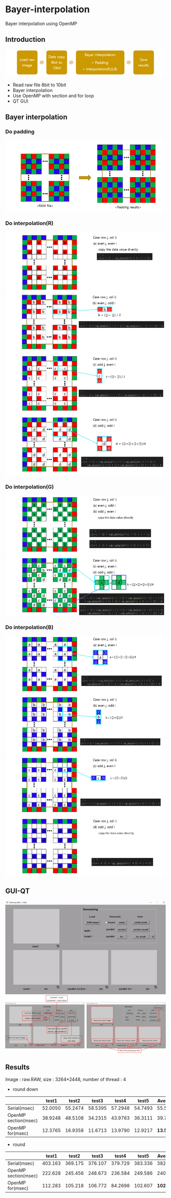# Bayer-interpolation
Bayer interpolation using OpenMP

## Introduction

![intro](./img/introduction.png)
* Read raw file 8bit to 10bit
* Bayer interpolation
* Use OpenMP with section and for loop
* QT GUI


## Bayer interpolation
### Do padding
![DP](./img/padding.png)

### Do interpolation(R)
![DIR1](./img/interpolationR1.png)
![DIR2](./img/interpolationR2.png)
![DIR3](./img/interpolationR3.png)
![DIR4](./img/interpolationR4.png)

### Do interpolation(G)
![DIG1](./img/interpolationG1.png)
![DIG2](./img/interpolationG2.png)

### Do interpolation(B)
![DIB1](./img/interpolationB1.png)
![DIB2](./img/interpolationB2.png)
![DIB3](./img/interpolationB3.png)
![DIB4](./img/interpolationB4.png)

## GUI-QT
![GUIgif](./img/GUI.gif)
![GUIimg](./img/GUI.png)

## Results
Image : raw.RAW, size : 3264*2448, number of thread : 4
* round down

|                      | test1 | test2 | test3 | test4 | test5 | Average |
|----------------------|-------|-------|-------|-------|-------|---------|
| Serial(msec)         |52.0050|55.2474|58.5395|57.2948|54.7493|55.5672|
| OpenMP section(msec) |38.9248|48.5108|34.2315|43.9763|36.3111|39.7909|
| OpenMP for(msec)     |12.3765|16.9358|11.6713|13.9790|12.9217|__13.5768__|

* round

|                      | test1 | test2 | test3 | test4 | test5 | Average |
|----------------------|-------|-------|-------|-------|-------|---------|
| Serial(msec)         |403.163|369.175|376.107|379.729|383.336|382.302|
| OpenMP section(msec) |222.628|245.456|248.673|236.584|249.586|240.585|
| OpenMP for(msec)     |112.283|105.218|106.772|84.2698|102.607|__102.229__|
